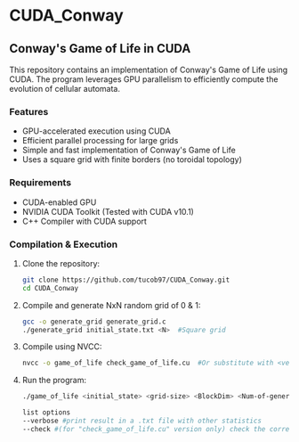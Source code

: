 # CUDA_Conway

## Conway's Game of Life in CUDA  

This repository contains an implementation of Conway's Game of Life using CUDA. The program leverages GPU parallelism to efficiently compute the evolution of cellular automata.  

### Features  
- GPU-accelerated execution using CUDA  
- Efficient parallel processing for large grids  
- Simple and fast implementation of Conway's Game of Life  
- Uses a square grid with finite borders (no toroidal topology)  

### Requirements  
- CUDA-enabled GPU  
- NVIDIA CUDA Toolkit  (Tested with CUDA v10.1)
- C++ Compiler with CUDA support  

### Compilation & Execution
1. Clone the repository:  
   ```bash
   git clone https://github.com/tucob97/CUDA_Conway.git
   cd CUDA_Conway
   ```
2. Compile and generate NxN random grid of 0 & 1:  
   ```bash
   gcc -o generate_grid generate_grid.c
   ./generate_grid initial_state.txt <N>  #Square grid
   ```
3. Compile using NVCC:  
   ```bash
   nvcc -o game_of_life check_game_of_life.cu  #Or substitute with <version_type>.cu  
   ```
4. Run the program:  
   ```bash
   ./game_of_life <initial_state> <grid-size> <BlockDim> <Num-of-generations> --options
   
   list options
   --verbose #print result in a .txt file with other statistics
   --check #(for "check_game_of_life.cu" version only) check the correctness of the result
   ```  
